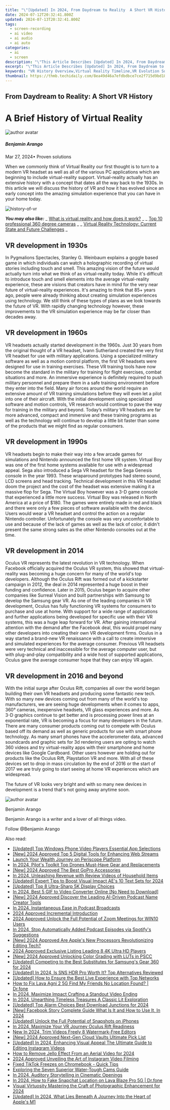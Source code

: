 ```yaml
---
title: "\"[Updated] In 2024, From Daydream to Reality  A Short VR History\""
date: 2024-07-12T20:32:41.800Z
updated: 2024-07-13T20:32:41.800Z
tags: 
  - screen-recording
  - ai video
  - ai audio
  - ai auto
categories: 
  - ai
  - screen
description: "\"This Article Describes [Updated] In 2024, From Daydream to Reality: A Short VR History\""
excerpt: "\"This Article Describes [Updated] In 2024, From Daydream to Reality: A Short VR History\""
keywords: "VR History Overview,Virtual Reality Timeline,VR Evolution Summary,Immersive Tech Past,Virtual World Journey,Short VR Chronology,Realistic VR Tale"
thumbnail: https://thmb.techidaily.com/8ea49d46a7efdbdbce7ce2f715d9bd1879477faba848022dab03800aadbcadb1.jpg
---
```


## From Daydream to Reality: A Short VR History

# A Brief History of Virtual Reality

![author avatar](https://images.wondershare.com/filmora/article-images/benjamin-arango-author.jpg)

##### Benjamin Arango

 Mar 27, 2024• Proven solutions

When we commonly think of Virtual Reality our first thought is to turn to a modern VR headset as well as all of the various PC applications which are beginning to include virtual-reality support. Virtual-reality actually has an extensive history with a concept that dates all the way back to the 1930s. In this article we will discuss the history of VR and how it has evolved since an early concept into the amazing simulation experience that you can have in your home today.

![history-of-vr](https://images.wondershare.com/filmora/article-images/history-of-vr.bmp)

 **_You may also like:_**
_ [What is virtual reality and how does it work?](https://tools.techidaily.com/wondershare/filmora/download/) _
_ [Top 10 professional 360 degree cameras](https://tools.techidaily.com/wondershare/filmora/download/) _
_ [Virtual Reality Technology: Current State and Future Challenges](https://tools.techidaily.com/wondershare/filmora/download/) _

## VR development in 1930s

In Pygmalions Spectacles, Stanley G. Weinbaum explains a goggle based game in which individuals can watch a holographic recording of virtual stories including touch and smell. This amazing vision of the future would actually turn into what we think of as virtual-reality today. While it's difficult to introduce touch and smell elements into the average virtual-reality experience, these are visions that creators have in mind for the very near future of virtual-reality experiences. It's amazing to think that 85+ years ago, people were already thinking about creating simulation experiences using technology. We still think of these types of plans as we look towards the future of VR. With rapidly changing technology however, these improvements to the VR simulation experience may be far closer than decades away.

## VR development in 1960s

VR headsets actually started development in the 1960s. Just 30 years from the original thought of a VR headset, Ivann Sutherland created the very first VR headset for use with military applications. Using a specialized military software as well as a motion control platform, the first VR headsets were designed for use in training exercises. These VR training tools have now become the standard in the military for training for flight exercises, combat situations and more. An immersive experience is definitely required to push military personnel and prepare them in a safe training environment before they enter into the field. Many air forces around the world require an extensive amount of VR training simulations before they will even let a pilot into one of their aircraft. With the initial development using specialized software and motion controls, VR research would continue to pave the way for training in the military and beyond. Today’s military VR headsets are far more advanced, compact and immersive and these training programs as well as the technology will continue to develop a little bit faster than some of the products that we might find as regular consumers.

## VR development in 1990s

VR headsets begin to make their way into a few arcade games for simulations and Nintendo announced the first home VR system. Virtual Boy was one of the first home systems available for use with a widespread appeal. Sega also introduced a Sega VR headset for the Sega Genesis console in the year 1993\. These wraparound prototypes had stereo sound, LCD screens and head tracking. Technical development in this VR headset doom the project and the cost of the headset was extensive making it a massive flop for Sega. The Virtual Boy however was a 3-D game console that experienced a little more success. Virtual Boy was released in North America at a price of $180\. The games were entirely made in red and black and there were only a few pieces of software available with the device. Users would wear a VR headset and control the action on a regular Nintendo controller. Unfortunately the console was very uncomfortable to use and because of the lack of games as well as the lack of color, it didn't present the same strong sales as the other Nintendo consoles out at the time.

## VR development in 2014

Oculus VR represents the latest revolution in VR technology. When Facebook officially acquired the Oculus VR system, this showed that virtual-reality was becoming a huge concern for many of the world's top developers. Although the Oculus Rift was formed out of a kickstarter campaign in 2012, the deal in 2014 represented a huge boost in their funding and confidence. Later in 2015, Oculus began to acquire other companies like Surreal Vision and built partnerships with Samsung to develop the Samsung gear VR. As one of the leading companies in VR development, Oculus has fully functioning VR systems for consumers to purchase and use at home. With support for a wide range of applications and further applications being developed for specific use with their VR systems, this was a huge leap forward for VR. After gaining international attention with the demand after the Facebook deal, this would propel many other developers into creating their own VR development firms. Oculus in a way started a brand-new VR renaissance with a call to create immersive and simulated experiences for the average consumer. Previous VR headsets were very technical and inaccessible for the average computer user, but with plug-and-play compatibility and a wide host of supported applications, Oculus gave the average consumer hope that they can enjoy VR again.

## VR development in 2016 and beyond

With the initial surge after Oculus Rift, companies all over the world began building their own VR headsets and producing some fantastic new tech. With so many new devices coming out from many of the world's top manufacturers, we are seeing huge developments when it comes to apps, 360° cameras, inexpensive headsets, VR glass experiences and more. As 3-D graphics continue to get better and is processing power lines at an exponential rate, VR is becoming a focus for many developers in the future. There are many consumer products coming out to compete with Oculus based off its demand as well as generic products for use with smart phone technology. As many smart phones have the accelerometer data, advanced soundcards and graphic sets for 3d rendering users are opting to watch 360 videos and try virtual-reality apps with their smartphone and home devices like Google Cardboard. Other users however are holding out for products like the Oculus Rift, Playstation VR and more. With all of these devices set to drop in mass circulation by the end of 2016 or the start of 2017 we are truly going to start seeing at home VR experiences which are widespread.

The future of VR looks very bright and with so many new devices in development is a trend that's not going away anytime soon.

![author avatar](https://images.wondershare.com/filmora/article-images/benjamin-arango-author.jpg)

Benjamin Arango

Benjamin Arango is a writer and a lover of all things video.

Follow @Benjamin Arango


<ins class="adsbygoogle"
     style="display:block"
     data-ad-format="autorelaxed"
     data-ad-client="ca-pub-7571918770474297"
     data-ad-slot="1223367746"></ins>



<ins class="adsbygoogle"
     style="display:block"
     data-ad-client="ca-pub-7571918770474297"
     data-ad-slot="8358498916"
     data-ad-format="auto"
     data-full-width-responsive="true"></ins>




<span class="atpl-alsoreadstyle">Also read:</span>
<div><ul>
<li><a href="https://fox-access.techidaily.com/updated-top-windows-phone-video-players-essential-app-selections/"><u>[Updated] Top Windows Phone Video Players  Essential App Selections</u></a></li>
<li><a href="https://fox-access.techidaily.com/new-2024-approved-top-5-digital-tools-for-enhancing-web-streams/"><u>[New] 2024 Approved  Top 5 Digital Tools for Enhancing Web Streams</u></a></li>
<li><a href="https://fox-access.techidaily.com/launch-your-wealth-journey-on-periscope-platform/"><u>Launch Your Wealth Journey on Periscope Platform</u></a></li>
<li><a href="https://extra-guidance.techidaily.com/in-2024-pilots-toolkit-top-drones-must-have-gear-and-replacements/"><u>In 2024, Pilot's Toolkit  Top Drones Must-Have Gear and Replacements</u></a></li>
<li><a href="https://fox-access.techidaily.com/new-2024-approved-the-best-gopro-accessories/"><u>[New] 2024 Approved  The Best GoPro Accessories</u></a></li>
<li><a href="https://youtube-sure.techidaily.com/24-unleashing-revenue-with-review-videos-of-household-items/"><u>In 2024, Unleashing Revenue with Review Videos of Household Items</u></a></li>
<li><a href="https://fox-access.techidaily.com/updated-expert-tips-to-boost-visual-impact-aes-10-text-sets-for-2024/"><u>[Updated] Expert Tips to Boost Visual Impact  AE's 10 Text Sets for 2024</u></a></li>
<li><a href="https://fox-access.techidaily.com/updated-top-8-ultra-sharp-5k-display-choices/"><u>[Updated] Top 8 Ultra-Sharp 5K Display Choices</u></a></li>
<li><a href="https://fox-access.techidaily.com/in-2024-best-5-gif-to-video-converter-online-no-need-to-download/"><u>In 2024, Best 5 GIF to Video Converter Online [No Need to Download]</u></a></li>
<li><a href="https://fox-access.techidaily.com/new-2024-approved-discover-the-leading-ai-driven-podcast-name-creator-tools/"><u>[New] 2024 Approved  Discover the Leading AI-Driven Podcast Name Creator Tools</u></a></li>
<li><a href="https://fox-access.techidaily.com/in-2024-instantaneous-ease-in-podcast-broadcasts/"><u>In 2024, Instantaneous Ease in Podcast Broadcasts</u></a></li>
<li><a href="https://some-techniques.techidaily.com/2024-approved-incremental-introduction/"><u>2024 Approved  Incremental Introduction</u></a></li>
<li><a href="https://fox-access.techidaily.com/2024-approved-unlock-the-full-potential-of-zoom-meetings-for-win10-users/"><u>2024 Approved  Unlock the Full Potential of Zoom Meetings for WIN10 Users</u></a></li>
<li><a href="https://fox-access.techidaily.com/in-2024-stop-automatically-added-podcast-episodes-via-spotifys-suggestions/"><u>In 2024, Stop Automatically Added Podcast Episodes via Spotify's Suggestions</u></a></li>
<li><a href="https://fox-access.techidaily.com/new-2024-approved-are-apples-new-processors-revolutionizing-editing-tech/"><u>[New] 2024 Approved  Are Apple's New Processors Revolutionizing Editing Tech?</u></a></li>
<li><a href="https://fox-access.techidaily.com/2024-approved-exclusive-listing-leading-8-4k-ultra-hd-players/"><u>2024 Approved  Exclusive Listing  Leading 8 4K Ultra HD Players</u></a></li>
<li><a href="https://fox-access.techidaily.com/new-2024-approved-unlocking-color-grading-with-luts-in-pscc/"><u>[New] 2024 Approved  Unlocking Color Grading with LUTs in PSCC</u></a></li>
<li><a href="https://fox-access.techidaily.com/updated-competing-to-the-best-substitutes-for-samsungs-gear-360-for-2024/"><u>[Updated] Competing to the Best  Substitutes for Samsung's Gear 360 for 2024</u></a></li>
<li><a href="https://fox-access.techidaily.com/updated-in-2024-is-sns-hdr-pro-worth-it-top-alternatives-reviewed/"><u>[Updated] In 2024, Is SNS HDR Pro Worth It? Top Alternatives Reviewed</u></a></li>
<li><a href="https://fox-access.techidaily.com/updated-how-to-ensure-the-best-live-experience-with-top-networks/"><u>[Updated] How to Ensure the Best Live Experience with Top Networks</u></a></li>
<li><a href="https://fake-location.techidaily.com/how-to-fix-lava-agni-2-5g-find-my-friends-no-location-found-drfone-by-drfone-virtual-android/"><u>How to Fix Lava Agni 2 5G Find My Friends No Location Found? | Dr.fone</u></a></li>
<li><a href="https://youtube-tips.techidaily.com/24-maximize-impact-crafting-a-standout-video-ending/"><u>In 2024, Maximize Impact  Crafting a Standout Video Ending</u></a></li>
<li><a href="https://instagram-video-recordings.techidaily.com/in-2024-unearthing-timeless-treasures-a-classic-lit-exploration/"><u>In 2024, Unearthing Timeless Treasures  A Classic Lit Exploration</u></a></li>
<li><a href="https://vp-tips.techidaily.com/updated-top-alarm-choices-best-download-junctions-for-2024/"><u>[Updated] Top Alarm Choices  Best Download Junctions for 2024</u></a></li>
<li><a href="https://facebook-videos.techidaily.com/new-facebook-story-complete-guide-what-is-it-and-how-to-use-it-in-2024/"><u>[New] Facebook Story Complete Guide  What Is It and How to Use It, In 2024</u></a></li>
<li><a href="https://fox-access.techidaily.com/updated-unlock-the-full-potential-of-snapshots-on-iphones/"><u>[Updated] Unlock the Full Potential of Snapshots on iPhones</u></a></li>
<li><a href="https://fox-access.techidaily.com/in-2024-maximize-your-vr-journey-oculus-rift-readiness/"><u>In 2024, Maximize Your VR Journey  Oculus Rift Readiness</u></a></li>
<li><a href="https://ai-driven-video-production.techidaily.com/new-in-2024-trim-videos-freely-8-watermark-free-editors/"><u>New In 2024, Trim Videos Freely 8 Watermark-Free Editors</u></a></li>
<li><a href="https://fox-access.techidaily.com/new-2024-approved-next-gen-cloud-vaults-ultimate-pick-list/"><u>[New] 2024 Approved  Next-Gen Cloud Vaults  Ultimate Pick List</u></a></li>
<li><a href="https://instagram-videos.techidaily.com/updated-in-2024-enhancing-visual-appeal-the-ultimate-guide-to-editing-instagram-videos/"><u>[Updated] In 2024, Enhancing Visual Appeal  The Ultimate Guide to Editing Instagram Videos</u></a></li>
<li><a href="https://fox-access.techidaily.com/how-to-remove-jello-effect-from-an-aerial-video-for-2024/"><u>How to Remove Jello Effect From an Aerial Video for 2024</u></a></li>
<li><a href="https://fox-access.techidaily.com/2024-approved-unveiling-the-art-of-instagram-video-filming/"><u>2024 Approved  Unveiling the Art of Instagram Video Filming</u></a></li>
<li><a href="https://tiktok-video-files.techidaily.com/fixed-tiktok-freezes-on-chromebook-quick-tips/"><u>Fixed TikTok Freezes on Chromebook - Quick Tips</u></a></li>
<li><a href="https://fox-access.techidaily.com/exploring-the-seven-superior-water-tough-cams-guide/"><u>Exploring the Seven Superior Water-Tough Cams Guide</u></a></li>
<li><a href="https://extra-information.techidaily.com/in-2024-auditory-storytelling-in-cinematic-openings/"><u>In 2024, Auditory Storytelling in Cinematic Openings</u></a></li>
<li><a href="https://location-social.techidaily.com/in-2024-how-to-fake-snapchat-location-on-lava-blaze-pro-5g-drfone-by-drfone-virtual-android/"><u>In 2024, How to Fake Snapchat Location on Lava Blaze Pro 5G | Dr.fone</u></a></li>
<li><a href="https://fox-access.techidaily.com/visual-virtuosity-mastering-the-craft-of-photographic-enhancement-for-2024/"><u>Visual Virtuosity  Mastering the Craft of Photographic Enhancement for 2024</u></a></li>
<li><a href="https://fox-access.techidaily.com/updated-in-2024-what-lies-beneath-a-journey-into-the-heart-of-apples-m1/"><u>[Updated] In 2024, What Lies Beneath  A Journey Into the Heart of Apple's M1</u></a></li>
</ul></div>

